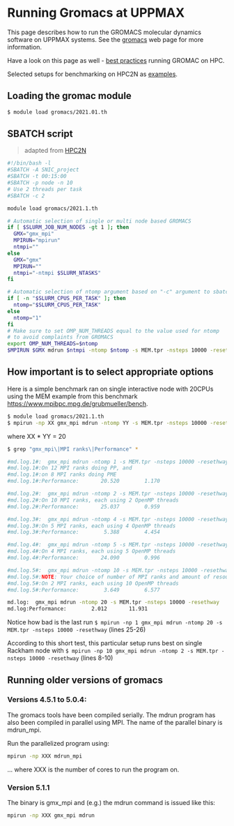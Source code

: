 # Running Gromacs at UPPMAX

This page describes how to run the GROMACS molecular dynamics software on UPPMAX systems. See the [gromacs](http://www.gromacs.org/) web page for more information.

Have a look on this page as well - [best practices](https://docs.bioexcel.eu/gromacs_bpg/en/master/cookbook/cookbook.html) running GROMAC on HPC.



Selected setups for benchmarking on HPC2N as [examples](https://github.com/hpc2n/CourseEfficientMD/tree/main/benchmark/GROMACS).

## Loading the gromac module

``` bash
$ module load gromacs/2021.01.th
```

## SBATCH script

> adapted from [HPC2N](https://www.hpc2n.umu.se/resources/software/gromacs)

``` bash
#!/bin/bash -l
#SBATCH -A SNIC_project
#SBATCH -t 00:15:00
#SBATCH -p node -n 10
# Use 2 threads per task
#SBATCH -c 2

module load gromacs/2021.1.th

# Automatic selection of single or multi node based GROMACS
if [ $SLURM_JOB_NUM_NODES -gt 1 ]; then
  GMX="gmx_mpi"
  MPIRUN="mpirun"
  ntmpi=""
else
  GMX="gmx"
  MPIRUN=""
  ntmpi="-ntmpi $SLURM_NTASKS"
fi

# Automatic selection of ntomp argument based on "-c" argument to sbatch
if [ -n "$SLURM_CPUS_PER_TASK" ]; then
  ntomp="$SLURM_CPUS_PER_TASK"
else
  ntomp="1"
fi
# Make sure to set OMP_NUM_THREADS equal to the value used for ntomp
# to avoid complaints from GROMACS
export OMP_NUM_THREADS=$ntomp
$MPIRUN $GMX mdrun $ntmpi -ntomp $ntomp -s MEM.tpr -nsteps 10000 -resethway
```

## How important is to select appropriate options
Here is a simple benchmark ran on single interactive node with 20CPUs using  the MEM example from this benchmark https://www.mpibpc.mpg.de/grubmueller/bench.

``` bash
$ module load gromacs/2021.1.th
$ mpirun -np XX gmx_mpi mdrun -ntomp YY -s MEM.tpr -nsteps 10000 -resethway
```

where XX * YY = 20

``` bash 
$ grep "gmx_mpi\|MPI ranks\|Performance" *

#md.log.1#:  gmx_mpi mdrun -ntomp 1 -s MEM.tpr -nsteps 10000 -resethway
#md.log.1#:On 12 MPI ranks doing PP, and
#md.log.1#:on 8 MPI ranks doing PME
#md.log.1#:Performance:       20.520        1.170

#md.log.2#:  gmx_mpi mdrun -ntomp 2 -s MEM.tpr -nsteps 10000 -resethway
#md.log.2#:On 10 MPI ranks, each using 2 OpenMP threads
#md.log.2#:Performance:       25.037        0.959

#md.log.3#:  gmx_mpi mdrun -ntomp 4 -s MEM.tpr -nsteps 10000 -resethway
#md.log.3#:On 5 MPI ranks, each using 4 OpenMP threads
#md.log.3#:Performance:        5.388        4.454

#md.log.4#:  gmx_mpi mdrun -ntomp 5 -s MEM.tpr -nsteps 10000 -resethway
#md.log.4#:On 4 MPI ranks, each using 5 OpenMP threads
#md.log.4#:Performance:       24.090        0.996

#md.log.5#:  gmx_mpi mdrun -ntomp 10 -s MEM.tpr -nsteps 10000 -resethway
#md.log.5#:NOTE: Your choice of number of MPI ranks and amount of resources results in using 10 OpenMP threads per rank, which is most likely inefficient. The optimum is usually between 1 and 6 threads per rank.
#md.log.5#:On 2 MPI ranks, each using 10 OpenMP threads
#md.log.5#:Performance:        3.649        6.577

md.log:  gmx_mpi mdrun -ntomp 20 -s MEM.tpr -nsteps 10000 -resethway
md.log:Performance:        2.012       11.931
```

Notice how bad is the last run 
`$ mpirun -np 1 gmx_mpi mdrun -ntomp 20 -s MEM.tpr -nsteps 10000 -resethway` (lines 25-26)

According to this short test, this particular setup runs best on single Rackham node with 
`$ mpirun -np 10 gmx_mpi mdrun -ntomp 2 -s MEM.tpr -nsteps 10000 -resethway` (lines 8-10)


## Running older versions of gromacs

### Versions 4.5.1 to 5.0.4:
The gromacs tools have been compiled serially. The mdrun program has also been compiled in parallel using MPI. The name of the parallel binary is mdrun_mpi.

Run the parallelized program using:
``` bash
mpirun -np XXX mdrun_mpi
```
... where XXX is the number of cores to run the program on.

### Version 5.1.1
The binary is gmx_mpi and (e.g.) the mdrun command is issued like this:
``` bash
mpirun -np XXX gmx_mpi mdrun
```
